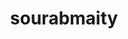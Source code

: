 ---
title: sourabmaity
github: https://github.com/sourabmaity
mode: light
transition: 1s
score: 88.7
archetype:
- Cool Banner
- Little Bit of Everything
- GIF
- Stats and Metrics
- Project Showcase
- Editor’s Choice
- Music
---